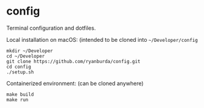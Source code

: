 # config

Terminal configuration and dotfiles.

Local installation on macOS: (intended to be cloned into `~/Developer/config`
```
mkdir ~/Developer
cd ~/Developer
git clone https://github.com/ryanburda/config.git
cd config
./setup.sh
```

Containerized environment: (can be cloned anywhere)
```
make build
make run
```

